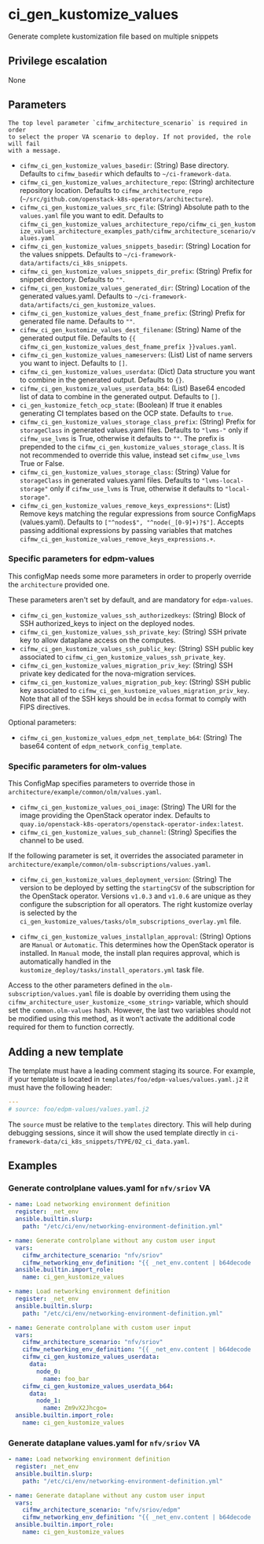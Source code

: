 # ci_gen_kustomize_values
Generate complete kustomization file based on multiple snippets

## Privilege escalation
None

## Parameters

```{warning}
The top level parameter `cifmw_architecture_scenario` is required in order
to select the proper VA scenario to deploy. If not provided, the role will fail
with a message.
```

* `cifmw_ci_gen_kustomize_values_basedir`: (String) Base directory.
  Defaults to `cifmw_basedir` which defaults to `~/ci-framework-data`.
* `cifmw_ci_gen_kustomize_values_architecture_repo`: (String) architecture repository location.
  Defaults to `cifmw_architecture_repo` (`~/src/github.com/openstack-k8s-operators/architecture`).
* `cifmw_ci_gen_kustomize_values_src_file`: (String) Absolute path to the `values.yaml` file you want to edit.
  Defaults to `cifmw_ci_gen_kustomize_values_architecture_repo/cifmw_ci_gen_kustomize_values_architecture_examples_path/cifmw_architecture_scenario/values.yaml`
* `cifmw_ci_gen_kustomize_values_snippets_basedir`: (String) Location for the values snippets.
  Defaults to `~/ci-framework-data/artifacts/ci_k8s_snippets`.
* `cifmw_ci_gen_kustomize_values_snippets_dir_prefix`: (String) Prefix for snippet directory. Defaults to `""`.
* `cifmw_ci_gen_kustomize_values_generated_dir`: (String) Location of the generated values.yaml.
  Defaults to `~/ci-framework-data/artifacts/ci_gen_kustomize_values`.
* `cifmw_ci_gen_kustomize_values_dest_fname_prefix`: (String) Prefix for generated file name. Defaults to `""`.
* `cifmw_ci_gen_kustomize_values_dest_filename`: (String) Name of the generated output file.
  Defaults to `{{ cifmw_ci_gen_kustomize_values_dest_fname_prefix }}values.yaml`.
* `cifmw_ci_gen_kustomize_values_nameservers`: (List) List of name servers you want to inject.
  Defaults to `[]`.
* `cifmw_ci_gen_kustomize_values_userdata`: (Dict) Data structure you want to combine in the generated output.
  Defaults to `{}`.
* `cifmw_ci_gen_kustomize_values_userdata_b64`: (List) Base64 encoded list of data to combine in the generated output.
  Defaults to `[]`.
* `ci_gen_kustomize_fetch_ocp_state`: (Boolean) If true it enables generating CI templates based on the OCP state. Defaults to `true`.
* `cifmw_ci_gen_kustomize_values_storage_class_prefix`: (String) Prefix for `storageClass` in generated values.yaml files. Defaults to `"lvms-"` only if `cifmw_use_lvms` is True, otherwise it defaults to `""`. The prefix is prepended to the `cifmw_ci_gen_kustomize_values_storage_class`. It is not recommended to override this value, instead set `cifmw_use_lvms` True or False.
* `cifmw_ci_gen_kustomize_values_storage_class`: (String) Value for `storageClass` in generated values.yaml files. Defaults to `"lvms-local-storage"` only if `cifmw_use_lvms` is True, otherwise it defaults to `"local-storage"`.
* `cifmw_ci_gen_kustomize_values_remove_keys_expressions*`: (List) Remove keys matching the regular expressions from source ConfigMaps (values.yaml).
  Defaults to `["^nodes$", "^node(_[0-9]+)?$"]`. Accepts passing additional expressions by passing variables that matches `cifmw_ci_gen_kustomize_values_remove_keys_expressions.+`.

### Specific parameters for edpm-values
This configMap needs some more parameters in order to properly override the `architecture` provided one.

These parameters aren't set by default, and are mandatory for `edpm-values`.

* `cifmw_ci_gen_kustomize_values_ssh_authorizedkeys`: (String) Block of SSH authorized_keys to inject on the deployed nodes.
* `cifmw_ci_gen_kustomize_values_ssh_private_key`: (String) SSH private key to allow dataplane access on the computes.
* `cifmw_ci_gen_kustomize_values_ssh_public_key`: (String) SSH public key associated to `cifmw_ci_gen_kustomize_values_ssh_private_key`.
* `cifmw_ci_gen_kustomize_values_migration_priv_key`: (String) SSH private key dedicated for the nova-migration services.
* `cifmw_ci_gen_kustomize_values_migration_pub_key`: (String) SSH public key associated to `cifmw_ci_gen_kustomize_values_migration_priv_key`.
Note that all of the SSH keys should be in `ecdsa` format to comply with FIPS directives.

Optional parameters:

* `cifmw_ci_gen_kustomize_values_edpm_net_template_b64`: (String) The base64 content of `edpm_network_config_template`.

### Specific parameters for olm-values
This ConfigMap specifies parameters to override those in `architecture/example/common/olm/values.yaml`.

* `cifmw_ci_gen_kustomize_values_ooi_image`: (String) The URI for the image providing the OpenStack operator index. Defaults to `quay.io/openstack-k8s-operators/openstack-operator-index:latest`.
* `cifmw_ci_gen_kustomize_values_sub_channel`: (String) Specifies the channel to be used.

If the following parameter is set, it overrides the associated parameter in `architecture/example/common/olm-subscriptions/values.yaml`.

* `cifmw_ci_gen_kustomize_values_deployment_version`: (String) The version to be deployed by setting the `startingCSV` of the subscription for the OpenStack operator. Versions `v1.0.3` and `v1.0.6` are unique as they configure the subscription for all operators. The right kustomize overlay is selected by the `ci_gen_kustomize_values/tasks/olm_subscriptions_overlay.yml` file.

* `cifmw_ci_gen_kustomize_values_installplan_approval`: (String) Options are `Manual` or `Automatic`. This determines how the OpenStack operator is installed. In `Manual` mode, the install plan requires approval, which is automatically handled in the `kustomize_deploy/tasks/install_operators.yml` task file.

Access to the other parameters defined in the `olm-subscription/values.yaml` file is doable by overriding them using the `cifmw_architecture_user_kustomize_<some_string>` variable, which should set the `common.olm-values` hash. However, the last two variables should not be modified using this method, as it won't activate the additional code required for them to function correctly.

## Adding a new template

The template must have a leading comment staging its source. For example, if your template is located in
`templates/foo/edpm-values/values.yaml.j2` it must have the following header:

```YAML
---
# source: foo/edpm-values/values.yaml.j2
```

The `source` must be relative to the `templates` directory. This will help during debugging sessions, since it will show the used template
directly in `ci-framework-data/ci_k8s_snippets/TYPE/02_ci_data.yaml`.

## Examples

### Generate controlplane values.yaml for `nfv/sriov` VA

```YAML
- name: Load networking environment definition
  register: _net_env
  ansible.builtin.slurp:
    path: "/etc/ci/env/networking-environment-definition.yml"

- name: Generate controlplane without any custom user input
  vars:
    cifmw_architecture_scenario: "nfv/sriov"
    cifmw_networking_env_definition: "{{ _net_env.content | b64decode | from_yaml }}"
  ansible.builtin.import_role:
    name: ci_gen_kustomize_values
```

```YAML
- name: Load networking environment definition
  register: _net_env
  ansible.builtin.slurp:
    path: "/etc/ci/env/networking-environment-definition.yml"

- name: Generate controlplane with custom user input
  vars:
    cifmw_architecture_scenario: "nfv/sriov"
    cifmw_networking_env_definition: "{{ _net_env.content | b64decode | from_yaml }}"
    cifmw_ci_gen_kustomize_values_userdata:
      data:
        node_0:
          name: foo_bar
    cifmw_ci_gen_kustomize_values_userdata_b64:
      data:
        node_1:
          name: Zm9vX2Jhcgo=
  ansible.builtin.import_role:
    name: ci_gen_kustomize_values
```

### Generate dataplane values.yaml for `nfv/sriov` VA

```YAML
- name: Load networking environment definition
  register: _net_env
  ansible.builtin.slurp:
    path: "/etc/ci/env/networking-environment-definition.yml"

- name: Generate dataplane without any custom user input
  vars:
    cifmw_architecture_scenario: "nfv/sriov/edpm"
    cifmw_networking_env_definition: "{{ _net_env.content | b64decode | from_yaml }}"
  ansible.builtin.import_role:
    name: ci_gen_kustomize_values
```
